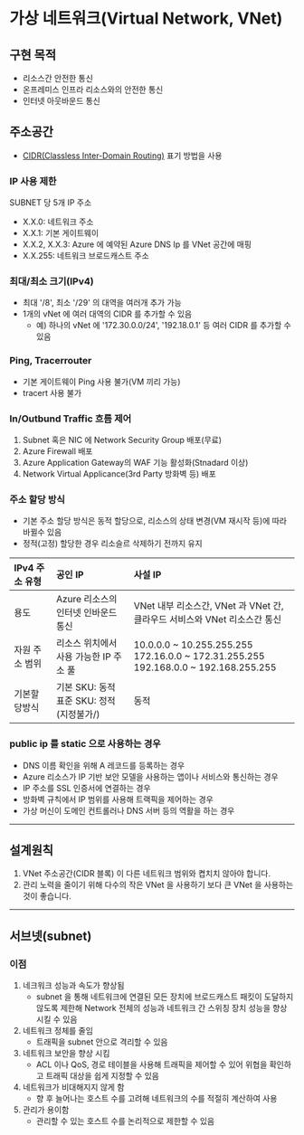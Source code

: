 # 가상 네트워크(Virtual Network, VNet)

## 구현 목적
- 리소스간 안전한 통신
- 온프레미스 인프라 리소스와의 안전한 통신
- 인터넷 아웃바운드 통신

## 주소공간
- [CIDR(Classless Inter-Domain Routing)](./CIDR.md) 표기 방법을 사용

### IP 사용 제한
SUBNET 당 5개 IP 주소
- X.X.0: 네트워크 주소
- X.X.1: 기본 게이트웨이
- X.X.2, X.X.3: Azure 에 예약된 Azure DNS Ip 를 VNet 공간에 매핑
- X.X.255: 네트워크 브로드캐스트 주소

### 최대/최소 크기(IPv4)
- 최대 '/8', 최소 '/29' 의 대역을 여러개 추가 가능
- 1개의 vNet 에 여러 대역의 CIDR 를 추가할 수 있음
  - 예) 하나의 vNet 에 '172.30.0.0/24', '192.18.0.1' 등 여러 CIDR 를 추가할 수 있음

### Ping, Tracerrouter 
- 기본 게이트웨이 Ping 사용 불가(VM 끼리 가능)
- tracert 사용 불가
  
### In/Outbund Traffic 흐름 제어
1. Subnet 혹은 NIC 에 Network Security Group 배포(무료)
2. Azure Firewall 배포
3. Azure Application Gateway의 WAF 기능 활성화(Stnadard 이상)  
4. Network Virtual Applicance(3rd Party 방화벽 등) 배포


### 주소 할당 방식
- 기본 주소 할당 방식은 동적 할당으로, 리소스의 상태 변경(VM 재시작 등)에 따라 바뀔수 있음
- 정적(고정) 할당한 경우 리소슬르 삭제하기 전까지 유지  

| IPv4 주소 유형 | 공인 IP | 사설 IP |  
|:---|:---|:---|  
| 용도 | Azure 리소스의 인터넷 인바운드 통신 | VNet 내부 리소스간, VNet 과 VNet 간, 클라우드 서비스와 VNet 리소스간 통신 |
| 자원 주소 범위 | 리소스 위치에서 사용 가능한 IP 주소 풀 | 10.0.0.0 ~ 10.255.255.255 </br> 172.16.0.0 ~ 172.31.255.255 </br> 192.168.0.0 ~ 192.168.255.255 |  
| 기본할당방식 | 기본 SKU: 동적 </BR> 표준 SKU: 정적(지정불가/) | 동적 |  

### public ip 를 static 으로 사용하는 경우
- DNS 이름 확인을 위해 A 레코드를 등록하는 경우
- Azure 리소스가 IP 기반 보안 모델을 사용하는 앱이나 서비스와 통신하는 경우
- IP 주소를 SSL 인증서에 연결하는 경우
- 방화벽 규칙에서 IP 범위를 사용해 트랙픽을 제어하는 경우
- 가상 머신이 도메인 컨트롤러나 DNS  서버 등의 역활을 하는 경우

---

## 설계원칙
1. VNet 주소공간(CIDR 블록) 이 다른 네트워크 범위와 켭치치 않아야 합니다.
2. 관리 노력을 줄이기 위해 다수의 작은 VNet 을 사용하기 보다 큰 VNet 을 사용하는 것이 좋습니다.

---

## 서브넷(subnet)  

### 이점
1. 네크워크 성능과 속도가 향상됨
   - subnet 을 통해 네트워크에 연결된 모든 장치에 브로드캐스트 패킷이 도달하지 않도록 제한해 Network 전체의 성능과 네트워크 간 스위칭 장치 성능을 향상 시킬 수 있음
2. 네트워크 정체를 줄임
   - 트래픽을 subnet 안으로 격리할 수 있음
3. 네트워크 보안을 향상 시킴
   - ACL 이나 QoS, 경로 테이블을 사용해 트래픽을 제어할 수 있어 위협을 확인하고 트래픽 대상을 쉽게 지정할 수 있음
4. 네트워크가 비대해지지 않게 함
   - 향 후 늘어나는 호스트 수를 고려해 네트워크의 수를 적절히 계산하여 사용
5. 관리가 용이함
   - 관리할 수 있는 호스트 수를 논리적으로 제한할 수 있음